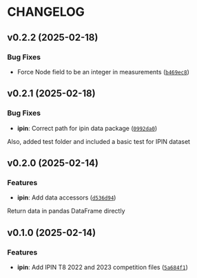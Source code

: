 # CHANGELOG


## v0.2.2 (2025-02-18)

### Bug Fixes

- Force Node field to be an integer in measurements
  ([`b469ec8`](https://github.com/mgfernan/pnt_datasets/commit/b469ec8cf2d09e4cdcdf206f8e9a9e4a28f1b046))


## v0.2.1 (2025-02-18)

### Bug Fixes

- **ipin**: Correct path for ipin data package
  ([`0992da0`](https://github.com/mgfernan/pnt_datasets/commit/0992da058ec38dd33e81bc6fccd5a9b815baadc8))

Also, added test folder and included a basic test for IPIN dataset


## v0.2.0 (2025-02-14)

### Features

- **ipin**: Add data accessors
  ([`d536d94`](https://github.com/mgfernan/pnt_datasets/commit/d536d9403c82ccd184e72ed011d9fa7e3026c455))

Return data in pandas DataFrame directly


## v0.1.0 (2025-02-14)

### Features

- **ipin**: Add IPIN T8 2022 and 2023 competition files
  ([`5a684f1`](https://github.com/mgfernan/pnt_datasets/commit/5a684f1c50aecfd65c95719281d52f15cf222f79))
